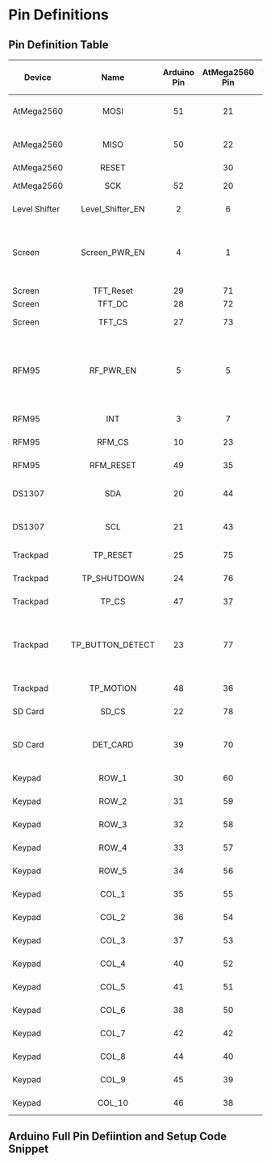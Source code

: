 # Pin Definitions

## Pin Definition Table

| Device        | Name              | Arduino Pin | AtMega2560 Pin | AtMega 2560 Port | Description |
| --------------|:-----------------:|:-----------:|:--------------:|:----------------:| -------------------------------------------------------- |
| AtMega2560    | MOSI              | 51          | 21             | PB2              | SPI communication line |
| AtMega2560    | MISO              | 50          | 22             | PB3              | SPI commuication line |
| AtMega2560    | RESET             |             | 30             | RESET            | SPI Reset |
| AtMega2560    | SCK               | 52          | 20             | PB1              | SPI Serial Clock |
| Level Shifter | Level_Shifter_EN  | 2           | 6              | PE4              | Controls OE Pin |
| Screen        | Screen_PWR_EN     | 4           | 1              | PG5              | Controls high side mosfet controlling LED voltage. Set low to enable power |
| Screen        | TFT_Reset         | 29          | 71             | PA7              | LCD Reset Pin |
| Screen        | TFT_DC            | 28          | 72             | PA6              | LCD DC Pin |
| Screen        | TFT_CS            | 27          | 73             | PA5              | LCD Chip Select Pin |
| RFM95         | RF_PWR_EN         | 5           | 5              | PE3              | Controls high side mosfet controlling RFM95 voltage. Set low to enable power |
| RFM95         | INT               | 3           | 7              | PE5              | RFM95 interrupt pin |
| RFM95         | RFM_CS            | 10          | 23             | PB4              | RFM95 chip select pin |
| RFM95         | RFM_RESET         | 49          | 35             | PL0              | RFM95 reset pin |
| DS1307        | SDA               | 20          | 44             | PD1              | Real Time Clock I2C Data line |
| DS1307        | SCL               | 21          | 43             | PD0              | Real Time Clock I2C Clock line |
| Trackpad      | TP_RESET          | 25          | 75             | PA3              | Trackpad Reset Line |
| Trackpad      | TP_SHUTDOWN       | 24          | 76             | PA2              | Trackpad Shutdown Line |
| Trackpad      | TP_CS             | 47          | 37             | PL2              | Trackpad Chip Select Pin |
| Trackpad      | TP_BUTTON_DETECT  | 23          | 77             | PA1              | Input pin detecting mechanical press of trackpad button |
| Trackpad      | TP_MOTION         | 48          | 36             | PL1              | Trackpad Motion Pin |
| SD Card       | SD_CS             | 22          | 78             | PA0              | microSD card Chip Select Pin |
| SD Card       | DET_CARD          | 39          | 70             | PG2              | Input pin pulls high when card is inserted |
| Keypad        | ROW_1             | 30          | 60             | PC7              | Keypad Row Pin |
| Keypad        | ROW_2             | 31          | 59             | PC6              | Keypad Row Pin |
| Keypad        | ROW_3             | 32          | 58             | PC5              | Keypad Row Pin |
| Keypad        | ROW_4             | 33          | 57             | PC4              | Keypad Row Pin |
| Keypad        | ROW_5             | 34          | 56             | PC3              | Keypad Row Pin |
| Keypad        | COL_1             | 35          | 55             | PC2              | Keypad Column Pin |
| Keypad        | COL_2             | 36          | 54             | PC1              | Keypad Column Pin |
| Keypad        | COL_3             | 37          | 53             | PC0              | Keypad Column Pin |
| Keypad        | COL_4             | 40          | 52             | PG1              | Keypad Column Pin |
| Keypad        | COL_5             | 41          | 51             | PG0              | Keypad Column Pin |
| Keypad        | COL_6             | 38          | 50             | PD7              | Keypad Column Pin |
| Keypad        | COL_7             | 42          | 42             | PL7              | Keypad Column Pin |
| Keypad        | COL_8             | 44          | 40             | PL5              | Keypad Column Pin |
| Keypad        | COL_9             | 45          | 39             | PL4              | Keypad Column Pin |
| Keypad        | COL_10            | 46          | 38             | PL3              | Keypad Column Pin |

## Arduino Full Pin Defiintion and Setup Code Snippet
